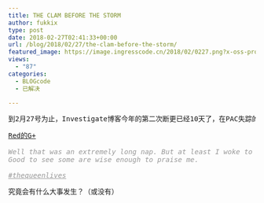 ```yaml
---
title: THE CLAM BEFORE THE STORM
author: fukkix
type: post
date: 2018-02-27T02:41:33+00:00
url: /blog/2018/02/27/the-clam-before-the-storm/
featured_image: https://image.ingresscode.cn/2018/02/0227.png?x-oss-process=image/resize,m_fill,w_700,h_220
views:
  - "87"
categories:
  - BLOGcode
  - 已解决

---
```

<pre>到2月27号为止，Investigate博客今年的第二次断更已经10天了，在PAC失踪的第七天，Red的G+发布了一篇新帖。</pre>

<!--more-->

<pre><a href="https://plus.google.com/102971836661595008085">Red的G+</a>

<em><span style="color: #999999;">Well that was an extremely long nap. But at least I woke to someone saying they missed " beautiful Red person". </span></em>
<em><span style="color: #999999;">Good to see some are wise enough to praise me.</span></em>

<em><span style="color: #999999;"><a class="ot-hashtag aaTEdf" style="color: #999999;" href="https://plus.google.com/s/%23thequeenlives/posts" rel="nofollow">#thequeenlives</a></span></em></pre>

究竟会有什么大事发生？（或没有）